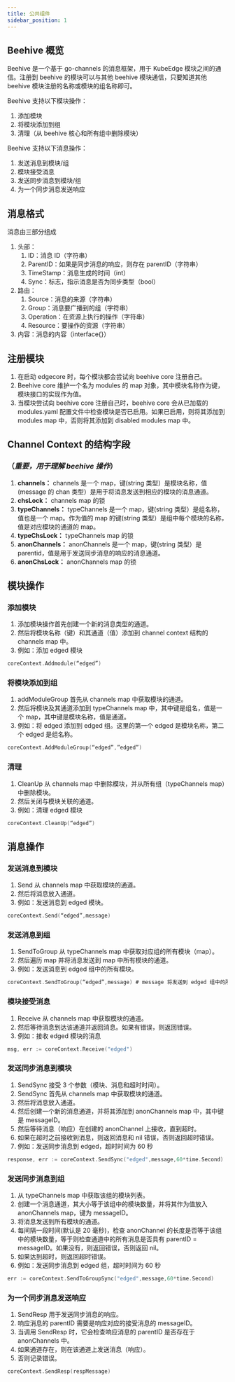 ```yaml
---
title: 公共组件
sidebar_position: 1
---
```


## Beehive 概览

Beehive 是一个基于 go-channels 的消息框架，用于 KubeEdge 模块之间的通信。注册到 beehive 的模块可以与其他 beehive 模块通信，只要知道其他 beehive 模块注册的名称或模块的组名称即可。

Beehive 支持以下模块操作：

1. 添加模块
2. 将模块添加到组
3. 清理（从 beehive 核心和所有组中删除模块）

Beehive 支持以下消息操作：

1. 发送消息到模块/组
2. 模块接受消息
3. 发送同步消息到模块/组
4. 为一个同步消息发送响应

## 消息格式

消息由三部分组成

  1. 头部：
      1. ID：消息 ID（字符串）
      2. ParentID：如果是同步消息的响应，则存在 parentID（字符串）
      3. TimeStamp：消息生成的时间（int）
      4. Sync：标志，指示消息是否为同步类型（bool）
  2. 路由：
      1. Source：消息的来源（字符串）
      2. Group：消息要广播到的组（字符串）
      3. Operation：在资源上执行的操作（字符串）
      4. Resource：要操作的资源（字符串）
  3. 内容：消息的内容（interface{}）

## 注册模块

1. 在启动 edgecore 时，每个模块都会尝试向 beehive core 注册自己。
2. Beehive core 维护一个名为 modules 的 map 对象，其中模块名称作为键，模块接口的实现作为值。
3. 当模块尝试向 beehive core 注册自己时，beehive core 会从已加载的 modules.yaml 配置文件中检查模块是否已启用。如果已启用，则将其添加到 modules map 中，否则将其添加到 disabled modules map 中。

## Channel Context 的结构字段

### （_重要，用于理解 beehive 操作_）

1. **channels：** channels 是一个 map，键(string 类型）是模块名称，值(message 的 chan 类型）是用于将消息发送到相应的模块的消息通道。
2. **chsLock：** channels map 的锁
3. **typeChannels：** typeChannels 是一个 map，键(string 类型）是组名称，值也是一个 map。作为值的 map 的键(string 类型）是组中每个模块的名称，值是对应模块的通道的 map。
4. **typeChsLock：** typeChannels map 的锁
5. **anonChannels：** anonChannels 是一个 map，键(string 类型）是 parentid，值是用于发送同步消息的响应的消息通道。
6. **anonChsLock：** anonChannels map 的锁

## 模块操作

### 添加模块

1. 添加模块操作首先创建一个新的消息类型的通道。
2. 然后将模块名称（键）和其通道（值）添加到 channel context 结构的 channels map 中。
3. 例如：添加 edged 模块

```go
coreContext.Addmodule(“edged”)
```
### 将模块添加到组

1. addModuleGroup 首先从 channels map 中获取模块的通道。
2. 然后将模块及其通道添加到 typeChannels map 中，其中键是组名，值是一个 map，其中键是模块名称，值是通道。
3. 例如：将 edged 添加到 edged 组。这里的第一个 edged 是模块名称，第二个 edged 是组名称。

```go
coreContext.AddModuleGroup(“edged”,”edged”)
 ```
### 清理

1. CleanUp 从 channels map 中删除模块，并从所有组（typeChannels map）中删除模块。
2. 然后关闭与模块关联的通道。
3. 例如：清理 edged 模块

```go
coreContext.CleanUp(“edged”)
```
## 消息操作

### 发送消息到模块

1. Send 从 channels map 中获取模块的通道。
2. 然后将消息放入通道。
3. 例如：发送消息到 edged 模块。

```go
coreContext.Send(“edged”,message)
```

### 发送消息到组

1. SendToGroup 从 typeChannels map 中获取对应组的所有模块（map）。
2. 然后遍历 map 并将消息发送到 map 中所有模块的通道。
3. 例如：发送消息到 edged 组中的所有模块。

```go
coreContext.SendToGroup(“edged”,message) # message 将发送到 edged 组中的所有模块。
```
### 模块接受消息

1. Receive 从 channels map 中获取模块的通道。
2. 然后等待消息到达该通道并返回消息。如果有错误，则返回错误。
3. 例如：接收 edged 模块的消息

```go
msg, err := coreContext.Receive("edged")
```
### 发送同步消息到模块

1. SendSync 接受 3 个参数（模块、消息和超时时间）。
2. SendSync 首先从 channels map 中获取模块的通道。
3. 然后将消息放入通道。
4. 然后创建一个新的消息通道，并将其添加到 anonChannels map 中，其中键是 messageID。
5. 然后等待消息（响应）在创建的 anonChannel 上接收，直到超时。
6. 如果在超时之前接收到消息，则返回消息和 nil 错误，否则返回超时错误。
7. 例如：发送同步消息到 edged，超时时间为 60 秒

```go
response, err := coreContext.SendSync("edged",message,60*time.Second)
```
### 发送同步消息到组

1. 从 typeChannels map 中获取该组的模块列表。
2. 创建一个消息通道，其大小等于该组中的模块数量，并将其作为值放入 anonChannels map，键为 messageID。
3. 将消息发送到所有模块的通道。
4. 每间隔一段时间(默认是 20 毫秒)，检查 anonChannel 的长度是否等于该组中的模块数量，等于则检查通道中的所有消息是否具有 parentID = messageID。如果没有，则返回错误，否则返回 nil。
5. 如果达到超时，则返回超时错误。
6. 例如：发送同步消息到 edged 组，超时时间为 60 秒

```go
err := coreContext.SendToGroupSync("edged",message,60*time.Second)
```

### 为一个同步消息发送响应

1. SendResp 用于发送同步消息的响应。
2. 响应消息的 parentID 需要是响应对应的接受消息的 messageID。
3. 当调用 SendResp 时，它会检查响应消息的 parentID 是否存在于 anonChannels 中。
4. 如果通道存在，则在该通道上发送消息（响应）。
5. 否则记录错误。
```go
coreContext.SendResp(respMessage)
```
